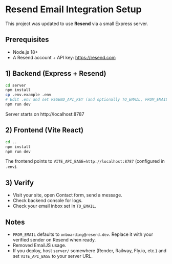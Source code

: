 # Resend Email Integration Setup

This project was updated to use **Resend** via a small Express server.

## Prerequisites
- Node.js 18+
- A Resend account + API key: https://resend.com

## 1) Backend (Express + Resend)
```bash
cd server
npm install
cp .env.example .env
# Edit .env and set RESEND_API_KEY (and optionally TO_EMAIL, FROM_EMAIL)
npm run dev
```
Server starts on http://localhost:8787

## 2) Frontend (Vite React)
```bash
cd ..
npm install
npm run dev
```
The frontend points to `VITE_API_BASE=http://localhost:8787` (configured in `.env`).

## 3) Verify
- Visit your site, open Contact form, send a message.
- Check backend console for logs.
- Check your email inbox set in `TO_EMAIL`.

## Notes
- `FROM_EMAIL` defaults to `onboarding@resend.dev`. Replace it with your verified sender on Resend when ready.
- Removed EmailJS usage.
- If you deploy, host `server/` somewhere (Render, Railway, Fly.io, etc.) and set `VITE_API_BASE` to your server URL.
